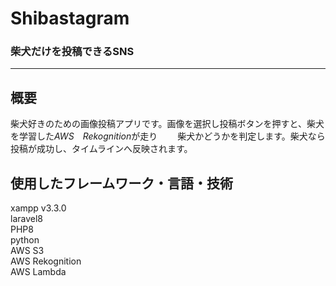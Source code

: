 # Shibastagram



### **柴犬だけ**を投稿できるSNS
  

***
## 概要  
柴犬好きのための画像投稿アプリです。画像を選択し投稿ボタンを押すと、柴犬を学習した*AWS　Rekognition*が走り　　
柴犬かどうかを判定します。柴犬なら投稿が成功し、タイムラインへ反映されます。

## 使用したフレームワーク・言語・技術　
xampp v3.3.0  
laravel8  
PHP8  
python  
AWS S3  
AWS Rekognition  
AWS Lambda  



